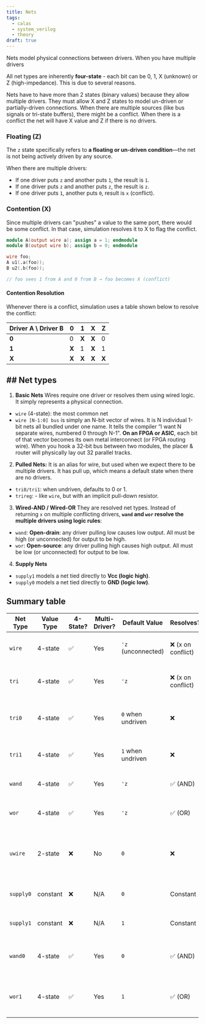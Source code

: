 ```yaml
---
title: Nets
tags:
  - calas
  - system_verilog
  - theory
draft: true
---
```


Nets model physical connections between drivers. When you have multiple drivers

All net types are inherently **four-state** - each bit can be 0, 1, X (unknown) or Z (high-impedance). This is due to several reasons.

Nets have to have more than 2 states (binary values) because they allow multiple drivers. They must allow X and Z states to model un-driven or partially-driven connections. When there are multiple sources (like bus signals or tri-state buffers), there might be a conflict. When there is a conflict the net will have X value and Z if there is no drivers.

### Floating (Z)

The `z` state specifically refers to **a floating or un-driven condition**—the net is not being actively driven by any source.

When there are multiple drivers:
- If one driver puts `z` and another puts `1`, the result is `1`.
- If one driver puts `z` and another puts `z`, the result is `z`.
- If one driver puts `1`, another puts `0`, result is `x` (conflict).

### Contention (X)

Since multiple drivers can "pushes" a value to the same port, there would be some conflict. In that case, simulation resolves it to X to flag the conflict.

```verilog
module A(output wire a); assign a = 1; endmodule
module B(output wire b); assign b = 0; endmodule

wire foo;
A u1(.a(foo));
B u2(.b(foo));

// foo sees 1 from A and 0 from B → foo becomes X (conflict)
```

#### Contention Resolution

Whenever there is a conflict, simulation uses a table shown below to resolve the conflict:

|Driver A \ Driver B|0|1|X|Z|
|---|---|---|---|---|
|**0**|0|**X**|**X**|0|
|**1**|**X**|1|**X**|1|
|**X**|**X**|**X**|**X**|**X**|

## ## Net types

1. **Basic Nets**
Wires require one driver or resolves them using wired logic. It simply represents a physical connection.
- `wire` (4-state): the most common net
- `wire [N-1:0] bus` is simply an N-bit vector of wires.
	It is N individual 1-bit nets all bundled under one name. It tells the compiler “I want N separate wires, numbered 0 through N-1".
	**On an FPGA or ASIC**, each bit of that vector becomes its own metal interconnect (or FPGA routing wire). When you hook a 32-bit bus between two modules, the placer & router will physically lay out 32 parallel tracks.

2. **Pulled Nets:**
It is an alias for wire, but used when we expect there to be multiple drivers. It has pull up, which means a default state when there are no drivers.
- `tri0/tri1`: when undriven, defaults to 0 or 1.
- `trireg`: - like `wire`, but with an implicit pull-down resistor.

3. **Wired-AND / Wired-OR**
They are resolved net types. Instead of returning `x` on multiple conflicting drivers, **`wand` and `wor` resolve the multiple drivers using logic rules**:
- `wand`: **Open-drain**: any driver pulling low causes low output. All must be high (or unconnected) for output to be high.
- `wor`: **Open-source**: any driver pulling high causes high output. All must be low (or unconnected) for output to be low.

4. **Supply Nets**
- `supply1` models a net tied directly to **Vcc (logic high)**.
- `supply0` models a net tied directly to **GND (logic low)**.

## Summary table
|Net Type|Value Type|4-State?|Multi-Driver?|Default Value|Resolves?|Strength|Typical Use Case|
|---|---|---|---|---|---|---|---|
|`wire`|4-state|✅|Yes|`'z` (unconnected)|❌ (x on conflict)|Medium (strong)|General-purpose signal connection|
|`tri`|4-state|✅|Yes|`'z`|❌ (x on conflict)|Medium (strong)|Tri-state buses, shared data lines|
|`tri0`|4-state|✅|Yes|`0` when undriven|❌|Weak pull-down|Open-collector lines, bus defaults to 0|
|`tri1`|4-state|✅|Yes|`1` when undriven|❌|Weak pull-up|Open-drain lines, bus defaults to 1|
|`wand`|4-state|✅|Yes|`'z`|✅ (AND)|Resolved|Wired-AND logic, bus arbitration|
|`wor`|4-state|✅|Yes|`'z`|✅ (OR)|Resolved|Wired-OR logic, interrupt aggregation|
|`uwire`|2-state|❌|No|`0`|❌|Strong|Untyped wire; more efficient (for synthesis only)|
|`supply0`|constant|❌|N/A|`0`|Constant|Strongest|Connect to GND, power modeling|
|`supply1`|constant|❌|N/A|`1`|Constant|Strongest|Connect to Vcc, power modeling|
|`wand0`|4-state|✅|Yes|`0`|✅ (AND)|Resolved|(Rarely used) wired-AND with default 0|
|`wor1`|4-state|✅|Yes|`1`|✅ (OR)|Resolved|(Rarely used) wired-OR with default 1|